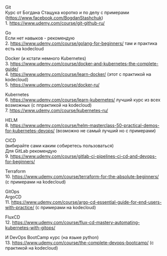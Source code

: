 
Git \
Курс от Богдана Стащука коротко и по делу с примерами\
(https://www.facebook.com/BogdanStashchuk)\
1.
https://www.udemy.com/course/git-github-ru/

Go \
Если нет навыков - рекомендую\
2.
https://www.udemy.com/course/golang-for-beginners/
там и практика есть на kodecloud

Docker (и кстати немного Kubernetes)\
3.
https://www.udemy.com/course/docker-and-kubernetes-the-complete-guide/ \
4.
https://www.udemy.com/course/learn-docker/ (этот с практикой на kodecloud) \
5.
https://www.udemy.com/course/docker-ru/

Kubernetes \
6.
https://www.udemy.com/course/learn-kubernetes/ лучший курс из всех возможных (с ппрактикой на
kodecloud) \
7.
https://www.udemy.com/course/kubernetes-ru/ 

HELM\
8.
https://www.udemy.com/course/helm-masterclass-50-practical-demos-for-kubernetes-devops/
(возможно не самый лучший но с примерами)

CICD\
(вибирайте сами каким собиретесь пользоваться)\
Для GitLab рекомендую\
9.
https://www.udemy.com/course/gitlab-ci-pipelines-ci-cd-and-devops-for-beginners/

Terraform\
10.
https://www.udemy.com/course/terraform-for-the-absolute-beginners/ (с примерами на kodecloud)

GitOps\
ArgoCD\
11.
https://www.udemy.com/course/argo-cd-essential-guide-for-end-users-with-practice/ 
(с примерами на kodecloud)

FluxCD\
12.
https://www.udemy.com/course/flux-cd-mastery-automating-kubernetes-with-gitops/

И DevOps BootCamp курс (на языке python)\
13.
https://www.udemy.com/course/the-complete-devops-bootcamp/ (с практикой на kodecloud)

